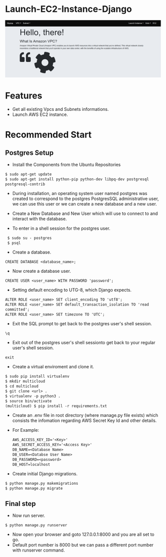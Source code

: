 # Launch-EC2-Instance-Django
![Screenshot](Home.png)


# Features

  * Get all existing Vpcs and Subnets informations. 
  * Launch AWS EC2 instance.

# Recommended Start

  ## Postgres Setup
  - Install the Components from the Ubuntu Repositories
  ```
  $ sudo apt-get update
  $ sudo apt-get install python-pip python-dev libpq-dev postgresql postgresql-contrib
  ```
  - During installation, an operating system user named postgres was created to correspond to the postgres PostgresSQL           administrative user, we can use this user or we can create a new database and a new user.
    
  - Create a New Database and New User which will use to connect to and interact with the database.
  - To enter in a shell session for the postgres user.
 ```
  $ sudo su - postgres
  $ psql
  ```
  - Create a database.
  ```
  CREATE DATABASE <database_name>;
  ```
  - Now create a  database user.
  ```
  CREATE USER <user_name> WITH PASSWORD 'password';
  ```
  - Setting default encoding to UTG-8, which Django expects.
  
  ```
  ALTER ROLE <user_name> SET client_encoding TO 'utf8';
  ALTER ROLE <user_name> SET default_transaction_isolation TO 'read committed';
  ALTER ROLE <user_name> SET timezone TO 'UTC';
  ```
  - Exit the SQL prompt to get back to the postgres user's shell session.
  ```
  \q
  ```
  - Exit out of the postgres user's shell sessionto get back to your regular user's shell session.
  ```
  exit
  ```
  
  - Create a virtual enviroment and clone it.
  
  ```
  $ sudo pip install virtualenv
  $ mkdir multicloud
  $ cd multicloud
  $ git clone <url> .
  $ virtualenv -p python3 .
  $ source bin/activate
  (multicloud) $ pip install -r requirements.txt
  ```
  
  - Create an .env file in root directory (where manage.py file exists) which consists the infomation regarding AWS Secret       Key Id and other details.
  - For Example:
  
    ```
    AWS_ACCESS_KEY_ID='<Key>'
    AWS_SECRET_ACCESS_KEY='<Access Key>'
    DB_NAME=<Database Name>
    DB_USER=<Databse User Name>
    DB_PASSWORD=<password>
    DB_HOST=localhost
    ```
  - Create initial Django migrations.
  
  ```
  $ python manage.py makemigrations
  $ python manage.py migrate
  ```
  ## Final step
  
  - Now run server.
  
  ```
  $ python manage.py runserver
  ```
  - Now open your browser and goto 127.0.0.1:8000 and you are all set to go.
  - Default port number is 8000 but  we can pass a different port number with runserver command. 
  
  
